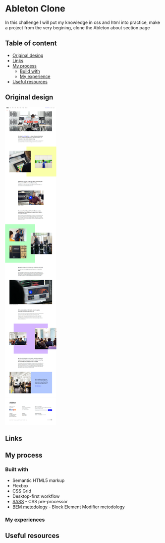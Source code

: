 # Ableton Clone

In this challenge I will put my knowledge in css and html into practice, make a project from the very begining, clone the Ableton about section page

## Table of content 
- [Original desing](#original-design)
- [Links](#links)
- [My process](#my-proces)
    - [Build with](#built-with)
    - [My experience](#my-experiences)
- [Useful resources](#useful-resources)


## Original design

![alt text](./design/C1-Ableton.webp)


## Links


## My process

### Built with 

- Semantic HTML5 markup
- Flexbox
- CSS Grid
- Desktop-first workflow
- [SASS](https://sass-lang.com/) - CSS pre-processor
- [BEM metodology](https://getbem.com/) - Block Element Modifier metodology
### My experiences

## Useful resources
